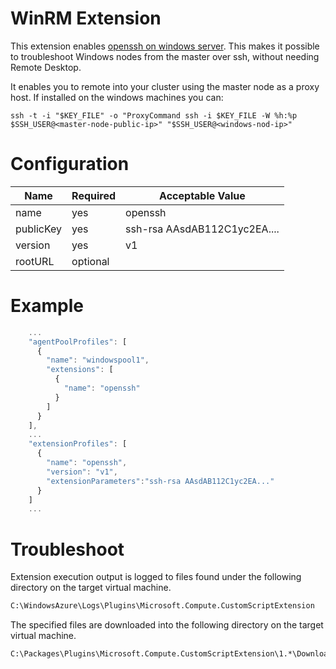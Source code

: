 # WinRM Extension

This extension enables [openssh on windows server](https://docs.microsoft.com/en-us/windows-server/administration/openssh/openssh_install_firstuse). This makes it possible to troubleshoot Windows nodes from the master over ssh, without needing Remote Desktop.

It enables you to remote into your cluster using the master node as a proxy host.  If installed on the windows machines you can:

```
ssh -t -i "$KEY_FILE" -o "ProxyCommand ssh -i $KEY_FILE -W %h:%p $SSH_USER@<master-node-public-ip>" "$SSH_USER@<windows-nod-ip>"
```

# Configuration

|Name               |Required|Acceptable Value     |
|-------------------|--------|---------------------|
|name               |yes     |openssh              |
|publicKey          |yes     |ssh-rsa AAsdAB112C1yc2EA....    |
|version            |yes     |v1                   |
|rootURL            |optional|                     |

# Example

``` javascript
    ...
    "agentPoolProfiles": [
      {
        "name": "windowspool1",
        "extensions": [
          {
            "name": "openssh"
          }
        ]
      }
    ],
    ...
    "extensionProfiles": [
      {
        "name": "openssh",
        "version": "v1",
        "extensionParameters":"ssh-rsa AAsdAB112C1yc2EA..."
      }
    ]
    ...
```

# Troubleshoot

Extension execution output is logged to files found under the following directory on the target virtual machine.

```sh
C:\WindowsAzure\Logs\Plugins\Microsoft.Compute.CustomScriptExtension
```

The specified files are downloaded into the following directory on the target virtual machine.

```sh
C:\Packages\Plugins\Microsoft.Compute.CustomScriptExtension\1.*\Downloads\<n>
```
